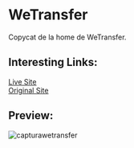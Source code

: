 # WeTransfer
Copycat de la home de WeTransfer.<br>

<h2>Interesting Links:</h2>
<a href="https://alejandroochandodev.github.io/wetransfer/">Live Site</a><br>
<a href="https://wetransfer.com/">Original Site<a><br>

<h2>Preview:</h2>

![capturawetransfer](https://user-images.githubusercontent.com/129302754/230747572-c7105eb8-3eda-46a0-939a-c75c1b8addd1.png)



